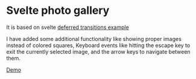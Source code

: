 # Svelte photo gallery

It is based on svelte [deferred transitions example](https://svelte.dev/examples#deferred-transitions)

I have added some additional functionality like showing proper images instead of colored squares,
Keyboard events like hitting the escape key to exit the currently selected image, and the arrow
keys to navigate between them.

[Demo](https://naughty-meitner-4fa3f2.netlify.app/)
